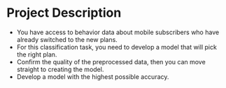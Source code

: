 # Project Description

- You have access to behavior data about mobile subscribers who have already switched to the new plans.
- For this classification task, you need to develop a model that will pick the right plan.
- Confirm the quality of the preprocessed data, then you can move straight to creating the model.
- Develop a model with the highest possible accuracy.
